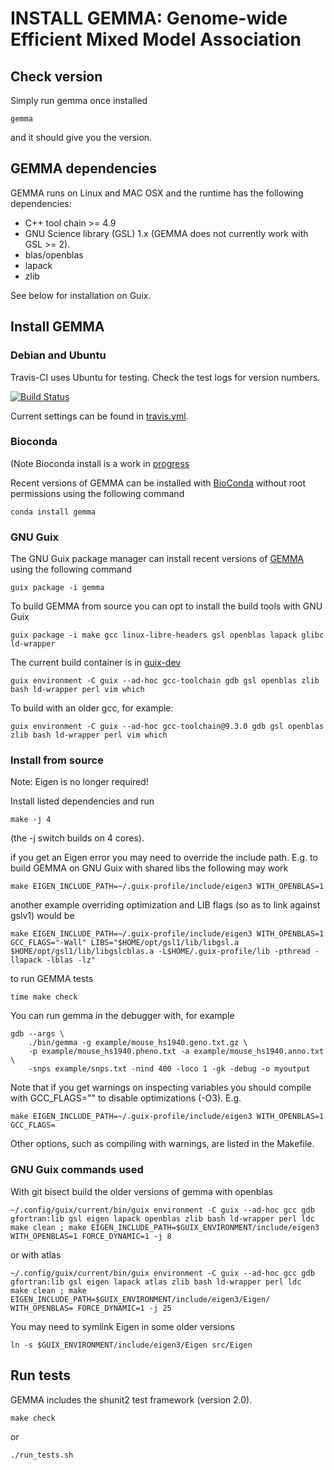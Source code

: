 # INSTALL GEMMA: Genome-wide Efficient Mixed Model Association

## Check version

Simply run gemma once installed

    gemma

and it should give you the version.

## GEMMA dependencies

GEMMA runs on Linux and MAC OSX and the runtime has the following
dependencies:

* C++ tool chain >= 4.9
* GNU Science library (GSL) 1.x (GEMMA does not currently work with GSL >= 2).
* blas/openblas
* lapack
* zlib

See below for installation on Guix.

## Install GEMMA

### Debian and Ubuntu

Travis-CI uses Ubuntu for testing. Check the test logs for version numbers.

[![Build Status](https://travis-ci.org/genetics-statistics/GEMMA.svg?branch=master)](https://travis-ci.org/genetics-statistics/GEMMA)

Current settings can be found in [travis.yml](.travis.yml).

### Bioconda

(Note Bioconda install is a work in [progress](https://github.com/genetics-statistics/GEMMA/issues/52)

Recent versions of GEMMA can be installed with
[BioConda](http://ddocent.com/bioconda/) without root permissions using the following
command

    conda install gemma

### GNU Guix

The GNU Guix package manager can install recent versions of [GEMMA](https://www.gnu.org/software/guix/packages/g.html)
using the following command

    guix package -i gemma

To build GEMMA from source you can opt to install the build tools with GNU Guix

    guix package -i make gcc linux-libre-headers gsl openblas lapack glibc ld-wrapper

The current build container is in [guix-dev](../guix-dev)

    guix environment -C guix --ad-hoc gcc-toolchain gdb gsl openblas zlib bash ld-wrapper perl vim which

To build with an older gcc, for example:

    guix environment -C guix --ad-hoc gcc-toolchain@9.3.0 gdb gsl openblas zlib bash ld-wrapper perl vim which

### Install from source

Note: Eigen is no longer required!

Install listed dependencies and run

	make -j 4

(the -j switch builds on 4 cores).

if you get an Eigen error you may need to override the include
path. E.g. to build GEMMA on GNU Guix with shared libs the following
may work

    make EIGEN_INCLUDE_PATH=~/.guix-profile/include/eigen3 WITH_OPENBLAS=1

another example overriding optimization and LIB flags (so as to link
against gslv1) would be

    make EIGEN_INCLUDE_PATH=~/.guix-profile/include/eigen3 WITH_OPENBLAS=1 GCC_FLAGS="-Wall" LIBS="$HOME/opt/gsl1/lib/libgsl.a $HOME/opt/gsl1/lib/libgslcblas.a -L$HOME/.guix-profile/lib -pthread -llapack -lblas -lz"

to run GEMMA tests

	time make check

You can run gemma in the debugger with, for example

	gdb --args \
		./bin/gemma -g example/mouse_hs1940.geno.txt.gz \
		-p example/mouse_hs1940.pheno.txt -a example/mouse_hs1940.anno.txt \
		-snps example/snps.txt -nind 400 -loco 1 -gk -debug -o myoutput

Note that if you get <optimized out> warnings on inspecting variables you
should compile with GCC_FLAGS="" to disable optimizations (-O3). E.g.

    make EIGEN_INCLUDE_PATH=~/.guix-profile/include/eigen3 WITH_OPENBLAS=1 GCC_FLAGS=

Other options, such as compiling with warnings, are listed in the
Makefile.

### GNU Guix commands used

With git bisect build the older versions of gemma with openblas

    ~/.config/guix/current/bin/guix environment -C guix --ad-hoc gcc gdb gfortran:lib gsl eigen lapack openblas zlib bash ld-wrapper perl ldc
    make clean ; make EIGEN_INCLUDE_PATH=$GUIX_ENVIRONMENT/include/eigen3 WITH_OPENBLAS=1 FORCE_DYNAMIC=1 -j 8

or with atlas

    ~/.config/guix/current/bin/guix environment -C guix --ad-hoc gcc gdb gfortran:lib gsl eigen lapack atlas zlib bash ld-wrapper perl ldc
    make clean ; make EIGEN_INCLUDE_PATH=$GUIX_ENVIRONMENT/include/eigen3/Eigen/ WITH_OPENBLAS= FORCE_DYNAMIC=1 -j 25

You may need to symlink Eigen in some older versions

    ln -s $GUIX_ENVIRONMENT/include/eigen3/Eigen src/Eigen


## Run tests

GEMMA includes the shunit2 test framework (version 2.0).

    make check

or

    ./run_tests.sh
